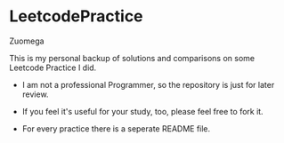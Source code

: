 # LeetcodePractice

Zuomega

This is my personal backup of solutions and comparisons on some Leetcode Practice I did.

- I am not a professional Programmer, so the repository is just for later review.

- If you feel it's useful for your study, too, please feel free to fork it.

- For every practice there is a seperate README file.
